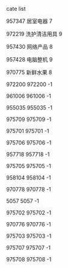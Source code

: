 cate list

957347 居室电器 7

972219 洗护清洁用具 9

957430 网络产品 8

957428 电脑整机 9

970775 新鲜水果 8

972200 972200 -1

961006 961006 -1

955035 955035 -1

975709 975709 -1

975701 975701 -1

975706 975706 -1

957718 957718 -1

975705 975705 -1

958104 958104 -1

970778 970778 -1

5057 5057 -1

975702 975702 -1

970776 970776 -1

975703 975703 -1

975707 975707 -1

975708 975708 -1

